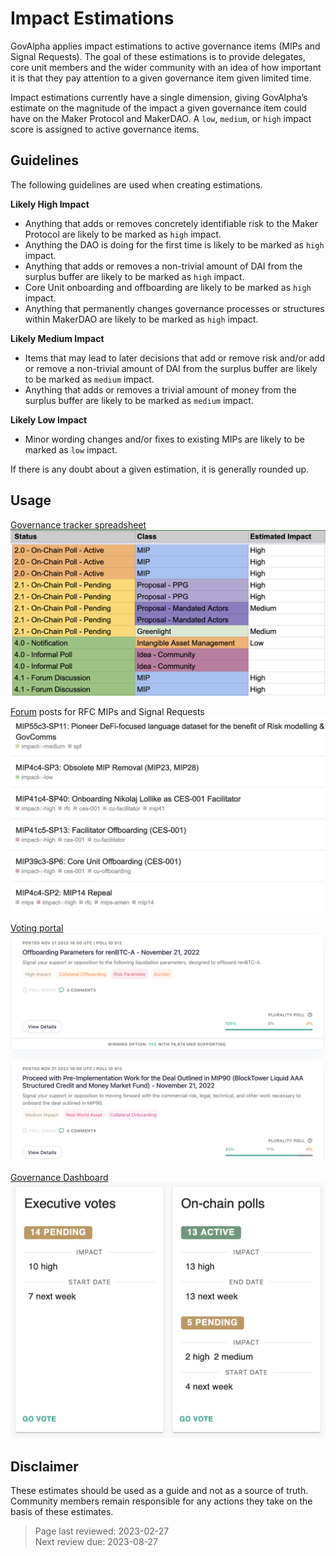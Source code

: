# Impact Estimations


GovAlpha applies impact estimations to active governance items (MIPs and Signal Requests). The goal of these estimations is to provide delegates, core unit members and the wider community with an idea of how important it is that they pay attention to a given governance item given limited time.

Impact estimations currently have a single dimension, giving GovAlpha’s estimate on the magnitude of the impact a given governance item could have on the Maker Protocol and MakerDAO. A `low`, `medium`, or `high` impact score is assigned to active governance items.

## Guidelines

The following guidelines are used when creating estimations.

**Likely High Impact**
* Anything that adds or removes concretely identifiable risk to the Maker Protocol are likely to be marked as `high` impact.
* Anything the DAO is doing for the first time is likely to be marked as `high` impact.
* Anything that adds or removes a non-trivial amount of DAI from the surplus buffer are likely to be marked as `high` impact.
* Core Unit onboarding and offboarding are likely to be marked as `high` impact.
* Anything that permanently changes governance processes or structures within MakerDAO are likely to be marked as `high` impact.

**Likely Medium Impact**
* Items that may lead to later decisions that add or remove risk and/or add or remove a non-trivial amount of DAI from the surplus buffer are likely to be marked as `medium` impact.
* Anything that adds or removes a trivial amount of money from the surplus buffer are likely to be marked as `medium` impact.

**Likely Low Impact**
* Minor wording changes and/or fixes to existing MIPs are likely to be marked as `low` impact.

If there is any doubt about a given estimation, it is generally rounded up.


## Usage

[Governance tracker spreadsheet](https://docs.google.com/spreadsheets/d/1LWNlv6hr8oXebk8rvXZBPRVDjN-3OrzI0IgLwBVk0vM/edit#gid=0)   
![](../images/governance-tracker-impact-tag.png)

[Forum](https://forum.makerdao.com/) posts for RFC MIPs and Signal Requests   
![](../images/forum-impact-tag.png)

[Voting portal](https://vote.makerdao.com)   
![](../images/voting-portal-impact-tag.png)

[Governance Dashboard](https://governance-metrics-dashboard.vercel.app/tracker)   
![](../images/governance-dashboard-impact-tag.png)

## Disclaimer

These estimates should be used as a guide and not as a source of truth. Community members remain responsible for any actions they take on the basis of these estimates.

>Page last reviewed: 2023-02-27  
>Next review due: 2023-08-27   